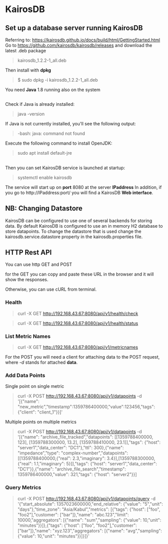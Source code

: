 # KairosDB

## Set up a database server running KairosDB
Referring to:
https://kairosdb.github.io/docs/build/html/GettingStarted.html
Go to
https://github.com/kairosdb/kairosdb/releases
and download the latest .deb package
> kairosdb_1.2.2-1_all.deb 

Then install with **dpkg**
> $ sudo dpkg -i kairosdb_1.2.2-1_all.deb

You need **Java** 1.8 running also on the system
##
Check if Java is already installed: 
> java -version

If Java is not currently installed, you'll see the following output:
> -bash: java: command not found

Execute the following command to install OpenJDK:
> sudo apt install default-jre
##
Then you can set KairosDB service is launched at startup:
> systemctl enable kairosdb

The service will start up on **port** 8080 at the server **IPaddress**
In addition, if you go to http://IPaddress:port/ you will find a KairosDB **Web interface**.

## NB: Changing Datastore

KairosDB can be configured to use one of several backends for storing data. By default KairosDB is configured to use an in memory H2 database to store datapoints. To change the datastore that is used change the kairosdb.service.datastore property in the kairosdb.properties file.


## HTTP Rest API

You can use http GET and POST 

for the GET you can copy and paste these URL in the browser and it will show the responses.

Otherwise, you can use cURL from terminal.

### Health
> curl -X GET http://192.168.43.67:8080/api/v1/health/check

> curl -X GET http://192.168.43.67:8080/api/v1/health/status

### List Metric Names
> curl -X GET http://192.168.43.67:8080/api/v1/metricnames



For the POST you will need a client for attaching data to the POST request, where _-d_ stands for attached **data**.

### Add Data Points

Single point on single metric
> curl -X POST http://192.168.43.67:8080/api/v1/datapoints -d '[{"name": "new_metric","timestamp":1359786400000,"value":123456,"tags": {"client": "client_1"}}]'

Multiple points on multiple metrics
> curl -X POST http://192.168.43.67:8080/api/v1/datapoints -d '[{"name": "archive_file_tracked","datapoints": [[1359788400000, 123], [1359788300000, 13.2], [1359788410000, 23.1]],"tags": {"host": "server1","data_center": "DC1"},"ttl": 300},{"name": "impedance","type": "complex-number","datapoints": [[1359788400000,{"real": 2.3,"imaginary": 3.4}],[1359788300000,{"real": 1.1,"imaginary": 5}]],"tags": {"host": "server1","data_center": "DC1"}},{"name": "archive_file_search","timestamp": 1359786400000,"value": 321,"tags": {"host": "server2"}}]

### Query Metrics
 > curl -X POST http://192.168.43.67:8080/api/v1/datapoints/query -d '{"start_absolute": 1357023600000,"end_relative": {"value": "5","unit": "days"},"time_zone": "Asia/Kabul","metrics": [{"tags": {"host": ["foo", "foo2"],"customer": ["bar"]},"name": "abc.123","limit": 10000,"aggregators": [{"name": "sum","sampling": {"value": 10,"unit": "minutes"}}]},{"tags": {"host": ["foo", "foo2"],"customer": ["bar"]},"name": "xyz.123","aggregators": [{"name": "avg","sampling": {"value": 10,"unit": "minutes"}}]}]}'

## 
